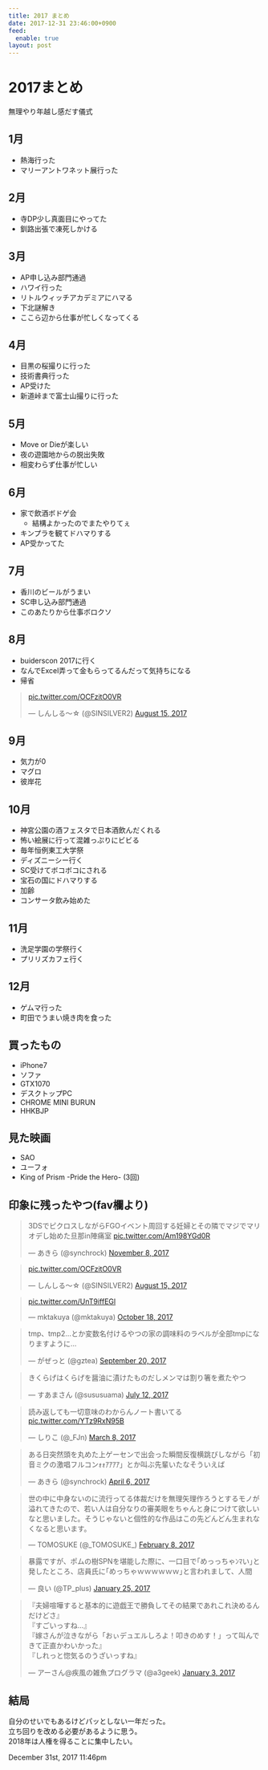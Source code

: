 ```yaml
---
title: 2017 まとめ
date: 2017-12-31 23:46:00+0900
feed:
  enable: true
layout: post
---
```

<h1>2017まとめ</h1>    <p>無理やり年越し感だす儀式</p>    <h2>1月</h2>    <ul>      <li>熱海行った</li>      <li>マリーアントワネット展行った</li>    </ul>    <h2>2月</h2>    <ul>      <li>寺DP少し真面目にやってた</li>      <li>釧路出張で凍死しかける</li>    </ul>    <h2>3月</h2>    <ul>      <li>AP申し込み部門通過</li>      <li>ハワイ行った</li>      <li>リトルウィッチアカデミアにハマる</li>      <li>下北謎解き</li>      <li>ここら辺から仕事が忙しくなってくる</li>    </ul>    <h2>4月</h2>    <ul>      <li>目黒の桜撮りに行った</li>      <li>技術書典行った</li>      <li>AP受けた</li>      <li>新道峠まで富士山撮りに行った</li>    </ul>    <h2>5月</h2>    <ul>      <li>Move or Dieが楽しい</li>      <li>夜の遊園地からの脱出失敗</li>      <li>相変わらず仕事が忙しい</li>    </ul>    <h2>6月</h2>    <ul>      <li>        家で飲酒ボドゲ会        <ul>          <li>結構よかったのでまたやりてぇ</li>        </ul>      </li>      <li>キンプラを観てドハマりする</li>      <li>AP受かってた</li>    </ul>    <h2>7月</h2>    <ul>      <li>香川のビールがうまい</li>      <li>SC申し込み部門通過</li>      <li>このあたりから仕事ボロクソ</li>    </ul>    <h2>8月</h2>    <ul>      <li>buiderscon 2017に行く</li>      <li>なんでExcel弄って金もらってるんだって気持ちになる</li>      <li>帰省</li>    </ul>    <blockquote class="twitter-video" data-lang="en">      <p lang="und" dir="ltr">        <a href="https://t.co/OCFzitO0VR" target="_blank">pic.twitter.com/OCFzitO0VR</a>      </p>      — しんしる～☆ (@SINSILVER2)      <a href="https://twitter.com/SINSILVER2/status/897345823385583616?ref_src=twsrc%5Etfw" target="_blank">August 15, 2017</a>    </blockquote>    <script async src="https://platform.twitter.com/widgets.js" charset="utf-8"></script>    <h2>9月</h2>    <ul>      <li>気力が0</li>      <li>マグロ</li>      <li>彼岸花</li>    </ul>    <h2>10月</h2>    <ul>      <li>神宮公園の酒フェスタで日本酒飲んだくれる</li>      <li>怖い絵展に行って混雑っぷりにビビる</li>      <li>毎年恒例東工大学祭</li>      <li>ディズニーシー行く</li>      <li>SC受けてボコボコにされる</li>      <li>宝石の国にドハマりする</li>      <li>加齢</li>      <li>コンサータ飲み始めた</li>    </ul>    <h2>11月</h2>    <ul>      <li>洗足学園の学祭行く</li>      <li>プリリズカフェ行く</li>    </ul>    <h2>12月</h2>    <ul>      <li>ゲムマ行った</li>      <li>町田でうまい焼き肉を食った</li>    </ul>    <h2>買ったもの</h2>    <ul>      <li>iPhone7</li>      <li>ソファ</li>      <li>GTX1070</li>      <li>デスクトップPC</li>      <li>CHROME MINI BURUN</li>      <li>HHKBJP</li>    </ul>    <h2>見た映画</h2>    <ul>      <li>SAO</li>      <li>ユーフォ</li>      <li>King of Prism -Pride the Hero- (3回)</li>    </ul>    <h2>印象に残ったやつ(fav欄より)</h2>    <blockquote class="twitter-tweet" data-lang="en">      <p lang="ja" dir="ltr">        3DSでピクロスしながらFGOイベント周回する妊婦とその隣でマジでマリオデし始めた旦那in陣痛室        <a href="https://t.co/Am198YGd0R" target="_blank">pic.twitter.com/Am198YGd0R</a>      </p>      — あきら (@synchrock)      <a href="https://twitter.com/synchrock/status/928073871382556673?ref_src=twsrc%5Etfw" target="_blank">November 8, 2017</a>    </blockquote>    <script async src="https://platform.twitter.com/widgets.js" charset="utf-8"></script>    <blockquote class="twitter-video" data-lang="en">      <p lang="und" dir="ltr">        <a href="https://t.co/OCFzitO0VR" target="_blank">pic.twitter.com/OCFzitO0VR</a>      </p>      — しんしる～☆ (@SINSILVER2)      <a href="https://twitter.com/SINSILVER2/status/897345823385583616?ref_src=twsrc%5Etfw" target="_blank">August 15, 2017</a>    </blockquote>    <script async src="https://platform.twitter.com/widgets.js" charset="utf-8"></script>    <blockquote class="twitter-tweet" data-lang="en">      <p lang="und" dir="ltr">        <a href="https://t.co/UnT9iffEGl" target="_blank">pic.twitter.com/UnT9iffEGl</a>      </p>      — mktakuya (@mktakuya)      <a href="https://twitter.com/mktakuya/status/920542218632380416?ref_src=twsrc%5Etfw" target="_blank">October 18, 2017</a>    </blockquote>    <script async src="https://platform.twitter.com/widgets.js" charset="utf-8"></script>    <blockquote class="twitter-tweet" data-lang="en">      <p lang="ja" dir="ltr">        tmp、tmp2…とか変数名付けるやつの家の調味料のラベルが全部tmpになりますように…      </p>      — がぜっと (@gztea)      <a href="https://twitter.com/gztea/status/910345252745224194?ref_src=twsrc%5Etfw" target="_blank">September 20, 2017</a>    </blockquote>    <script async src="https://platform.twitter.com/widgets.js" charset="utf-8"></script>    <blockquote class="twitter-tweet" data-lang="en">      <p lang="ja" dir="ltr">        きくらげはくらげを醤油に漬けたものだしメンマは割り箸を煮たやつ      </p>      — すあまさん (@sususuama)      <a href="https://twitter.com/sususuama/status/884988130029383680?ref_src=twsrc%5Etfw" target="_blank">July 12, 2017</a>    </blockquote>    <script async src="https://platform.twitter.com/widgets.js" charset="utf-8"></script>    <blockquote class="twitter-tweet" data-lang="en">      <p lang="ja" dir="ltr">        読み返しても一切意味のわからんノート書いてる        <a href="https://t.co/YTz9RxN95B" target="_blank">pic.twitter.com/YTz9RxN95B</a>      </p>      — しりこ (@_FJn)      <a href="https://twitter.com/_FJn/status/839480505024167936?ref_src=twsrc%5Etfw" target="_blank">March 8, 2017</a>    </blockquote>    <script async src="https://platform.twitter.com/widgets.js" charset="utf-8"></script>    <blockquote class="twitter-tweet" data-lang="en">      <p lang="ja" dir="ltr">        ある日突然頭を丸めた上ゲーセンで出会った瞬間反復横跳びしながら「初音ミクの激唱フルコンｫｫｱｱｱｱ」とか叫ぶ先輩いたなそういえば      </p>      — あきら (@synchrock)      <a href="https://twitter.com/synchrock/status/849839715712880640?ref_src=twsrc%5Etfw" target="_blank">April 6, 2017</a>    </blockquote>    <script async src="https://platform.twitter.com/widgets.js" charset="utf-8"></script>    <blockquote class="twitter-tweet" data-lang="en">      <p lang="ja" dir="ltr">        世の中に中身ないのに流行ってる体裁だけを無理矢理作ろうとするモノが溢れてきたので、若い人は自分なりの審美眼をちゃんと身につけて欲しいなと思いました。そうじゃないと個性的な作品はこの先どんどん生まれなくなると思います。      </p>      — TOMOSUKE (@_TOMOSUKE_)      <a href="https://twitter.com/_TOMOSUKE_/status/829296968132337665?ref_src=twsrc%5Etfw" target="_blank">February 8, 2017</a>    </blockquote>    <script async src="https://platform.twitter.com/widgets.js" charset="utf-8"></script>    <blockquote class="twitter-tweet" data-lang="en">      <p lang="ja" dir="ltr">        暴露ですが、ポムの樹SPNを堪能した際に、一口目で｢めっっちゃﾝﾏい｣と発したところ、店員氏に｢めっちゃｗｗｗｗｗｗ｣と言われまして、人間      </p>      — 良い (@TP_plus)      <a href="https://twitter.com/TP_plus/status/824172433913548801?ref_src=twsrc%5Etfw" target="_blank">January 25, 2017</a>    </blockquote>    <script async src="https://platform.twitter.com/widgets.js" charset="utf-8"></script>    <blockquote class="twitter-tweet" data-lang="en">      <p lang="ja" dir="ltr">        『夫婦喧嘩すると基本的に遊戯王で勝負してその結果であれこれ決めるんだけどさ』<br>『すごいっすね…』<br>『嫁さんが泣きながら「おぃデュエルしろよ！叩きのめす！」って叫んできて正直かわいかった』<br>『しれっと惚気るのうざいっすね』      </p>      — アーさん@疾風の雑魚プログラマ (@a3geek)      <a href="https://twitter.com/a3geek/status/816122837136068608?ref_src=twsrc%5Etfw" target="_blank">January 3, 2017</a>    </blockquote>    <script async src="https://platform.twitter.com/widgets.js" charset="utf-8"></script>    <h2>結局</h2>    <p>      自分のせいでもあるけどパッとしない一年だった。<br>      立ち回りを改める必要があるように思う。<br>      2018年は人権を得ることに集中したい。    </p>    <div id="footer">      <span id="timestamp"> December 31st, 2017 11:46pm </span>    </div>
